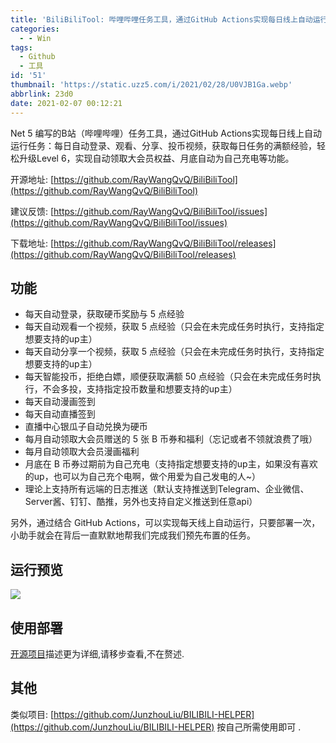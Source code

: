 ```yaml
---
title: 'BiliBiliTool: 哔哩哔哩任务工具，通过GitHub Actions实现每日线上自动运行任务'
categories:
  - - Win
tags:
  - Github
  - 工具
id: '51'
thumbnail: 'https://static.uzz5.com/i/2021/02/28/U0VJB1Ga.webp'
abbrlink: 23d0
date: 2021-02-07 00:12:21
---
```



Net 5 编写的B站（哔哩哔哩）任务工具，通过GitHub Actions实现每日线上自动运行任务：每日自动登录、观看、分享、投币视频，获取每日任务的满额经验，轻松升级Level 6，实现自动领取大会员权益、月底自动为自己充电等功能。 

开源地址: [https://github.com/RayWangQvQ/BiliBiliTool](https://github.com/RayWangQvQ/BiliBiliTool) 

建议反馈: [https://github.com/RayWangQvQ/BiliBiliTool/issues](https://github.com/RayWangQvQ/BiliBiliTool/issues) 

下载地址: [https://github.com/RayWangQvQ/BiliBiliTool/releases](https://github.com/RayWangQvQ/BiliBiliTool/releases)

## 功能

*   每天自动登录，获取硬币奖励与 5 点经验
*   每天自动观看一个视频，获取 5 点经验（只会在未完成任务时执行，支持指定想要支持的up主）
*   每天自动分享一个视频，获取 5 点经验（只会在未完成任务时执行，支持指定想要支持的up主）
*   每天智能投币，拒绝白嫖，顺便获取满额 50 点经验（只会在未完成任务时执行，不会多投，支持指定投币数量和想要支持的up主）
*   每天自动漫画签到
*   每天自动直播签到
*   直播中心银瓜子自动兑换为硬币
*   每月自动领取大会员赠送的 5 张 B 币券和福利（忘记或者不领就浪费了哦）
*   每月自动领取大会员漫画福利
*   月底在 B 币券过期前为自己充电（支持指定想要支持的up主，如果没有喜欢的up，也可以为自己充个电啊，做个用爱为自己发电的人~）
*   理论上支持所有远端的日志推送（默认支持推送到Telegram、企业微信、Server酱、钉钉、酷推，另外也支持自定义推送到任意api）

另外，通过结合 GitHub Actions，可以实现每天线上自动运行，只要部署一次，小助手就会在背后一直默默地帮我们完成我们预先布置的任务。

## 运行预览

![](https://static.uzz5.com/i/2021/02/28/oOuJXArA.webp)

## 使用部署

[开源项目](https://github.com/RayWangQvQ/BiliBiliTool)描述更为详细,请移步查看,不在赘述.

## 其他

类似项目: [https://github.com/JunzhouLiu/BILIBILI-HELPER](https://github.com/JunzhouLiu/BILIBILI-HELPER) 按自己所需使用即可 .